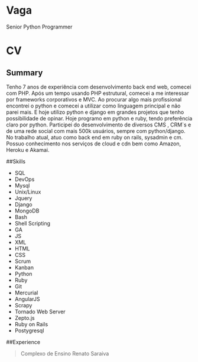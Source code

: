 # Vaga
Senior Python  Programmer


# CV
## Summary
Tenho 7 anos de experiência com desenvolvimento back end web, comecei com PHP. Após
um tempo usando PHP estrutural, comecei a me interessar por frameworks corporativos e
MVC. Ao procurar algo mais profissional encontrei o python e comecei a utilizar como
linguagem principal e não parei mais. E hoje utilizo python e django em grandes projetos
que tenho possibilidade de opinar. Hoje programo em python e ruby, tendo preferência claro
por python. Participei do desenvolvimento de diversos CMS , CRM`s e de uma rede social
com mais 500k usuários, sempre com python/django. No trabalho atual, atuo como back
end em ruby on rails, sysadmin e cm. Possuo conhecimento nos serviços de cloud e cdn bem
como Amazon, Heroku e Akamai.

##Skills
*   SQL
*   DevOps
*   Mysql
*   Unix/Linux
*   Jquery
*   Django
*   MongoDB
*   Bash
*   Shell Scripting
*   GA
*   JS
*   XML
*   HTML
*   CSS
*   Scrum
*   Kanban
*   Python
*   Ruby
*   Git
*   Mercurial
*   AngularJS
*   Scrapy
*   Tornado Web Server
*   Zepto.js
*   Ruby on Rails
*   Postygresql

##Experience
>Complexo de Ensino Renato Saraiva
